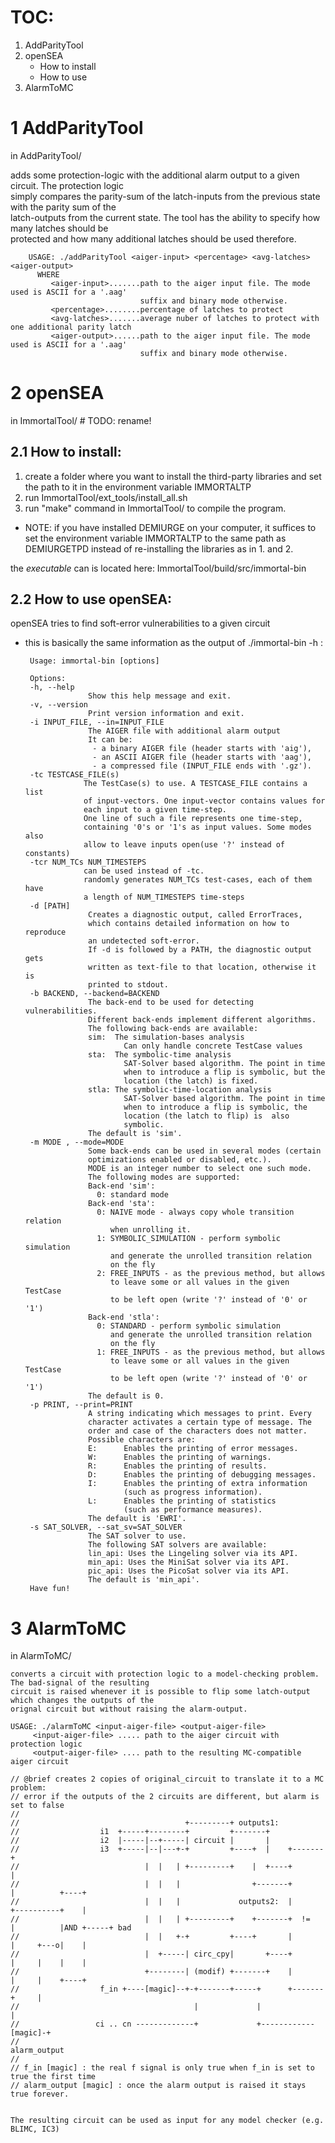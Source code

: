 # TOC:
  1. AddParityTool
  2. openSEA
     - How to install
     - How to use
  3. AlarmToMC



# 1 AddParityTool                                                                                  #
in AddParityTool/

adds some protection-logic with the additional alarm output to a given circuit. The protection logic  
simply compares the parity-sum of the latch-inputs from the previous state with the parity sum of the  
latch-outputs from the current state. The tool has the ability to specify how many latches should be  
protected and how many additional latches should be used therefore.

        USAGE: ./addParityTool <aiger-input> <percentage> <avg-latches> <aiger-output>
          WHERE
	         <aiger-input>.......path to the aiger input file. The mode used is ASCII for a '.aag'
	                             suffix and binary mode otherwise.
	         <percentage>........percentage of latches to protect
	         <avg-latches>.......average nuber of latches to protect with one additional parity latch
	         <aiger-output>......path to the aiger input file. The mode used is ASCII for a '.aag'
	                             suffix and binary mode otherwise.



# 2 openSEA                                                                                        #
in ImmortalTool/    # TODO: rename!

## 2.1 How to install:
1. create a folder where you want to install the third-party libraries and set the path to it in 
   the environment variable IMMORTALTP
2. run ImmortalTool/ext_tools/install_all.sh
3. run "make" command in ImmortalTool/ to compile the program.

* NOTE: if you have installed DEMIURGE on your computer, it suffices to set the environment variable
IMMORTALTP to the same path as DEMIURGETPD instead of re-installing the libraries as in 1. and 2.

the *executable* can is located here: ImmortalTool/build/src/immortal-bin



## 2.2 How to use openSEA:
openSEA tries to find soft-error vulnerabilities to a given circuit

 * this is basically the same information as the output of ./immortal-bin -h :

        Usage: immortal-bin [options]

        Options:
        -h, --help
                     Show this help message and exit.
        -v, --version
                     Print version information and exit.
        -i INPUT_FILE, --in=INPUT_FILE
                     The AIGER file with additional alarm output
                     It can be:
                      - a binary AIGER file (header starts with 'aig'),
                      - an ASCII AIGER file (header starts with 'aag'),
                      - a compressed file (INPUT_FILE ends with '.gz').
        -tc TESTCASE_FILE(s)
                    The TestCase(s) to use. A TESTCASE_FILE contains a list 
                    of input-vectors. One input-vector contains values for 
                    each input to a given time-step.
                    One line of such a file represents one time-step,
                    containing '0's or '1's as input values. Some modes also
                    allow to leave inputs open(use '?' instead of constants)
        -tcr NUM_TCs NUM_TIMESTEPS
                    can be used instead of -tc.
                    randomly generates NUM_TCs test-cases, each of them have
                    a length of NUM_TIMESTEPS time-steps
        -d [PATH] 
                     Creates a diagnostic output, called ErrorTraces,
                     which contains detailed information on how to reproduce
                     an undetected soft-error.
                     If -d is followed by a PATH, the diagnostic output gets
                     written as text-file to that location, otherwise it is 
                     printed to stdout.
        -b BACKEND, --backend=BACKEND
                     The back-end to be used for detecting vulnerabilities.
                     Different back-ends implement different algorithms.
                     The following back-ends are available:
                     sim:  The simulation-bases analysis 
                             Can only handle concrete TestCase values 
                     sta:  The symbolic-time analysis
                             SAT-Solver based algorithm. The point in time
                             when to introduce a flip is symbolic, but the
                             location (the latch) is fixed. 
                     stla: The symbolic-time-location analysis
                             SAT-Solver based algorithm. The point in time
                             when to introduce a flip is symbolic, the    
                             location (the latch to flip) is  also 
                             symbolic.  
                     The default is 'sim'.
        -m MODE , --mode=MODE
                     Some back-ends can be used in several modes (certain
                     optimizations enabled or disabled, etc.).
                     MODE is an integer number to select one such mode. 
                     The following modes are supported: 
                     Back-end 'sim': 
                       0: standard mode
                     Back-end 'sta': 
                       0: NAIVE mode - always copy whole transition relation
                          when unrolling it.
                       1: SYMBOLIC_SIMULATION - perform symbolic simulation
                          and generate the unrolled transition relation 
                          on the fly 
                       2: FREE_INPUTS - as the previous method, but allows
                          to leave some or all values in the given TestCase
                          to be left open (write '?' instead of '0' or '1')
                     Back-end 'stla': 
                       0: STANDARD - perform symbolic simulation
                          and generate the unrolled transition relation 
                          on the fly 
                       1: FREE_INPUTS - as the previous method, but allows
                          to leave some or all values in the given TestCase
                          to be left open (write '?' instead of '0' or '1')
                     The default is 0.
        -p PRINT, --print=PRINT
                     A string indicating which messages to print. Every
                     character activates a certain type of message. The
                     order and case of the characters does not matter.
                     Possible characters are:
                     E:      Enables the printing of error messages.
                     W:      Enables the printing of warnings.
                     R:      Enables the printing of results.
                     D:      Enables the printing of debugging messages.
                     I:      Enables the printing of extra information
                             (such as progress information).
                     L:      Enables the printing of statistics
                             (such as performance measures).
                     The default is 'EWRI'.
        -s SAT_SOLVER, --sat_sv=SAT_SOLVER
                     The SAT solver to use.
                     The following SAT solvers are available:
                     lin_api: Uses the Lingeling solver via its API.
                     min_api: Uses the MiniSat solver via its API.
                     pic_api: Uses the PicoSat solver via its API.
                     The default is 'min_api'.
        Have fun!







# 3 AlarmToMC 
in AlarmToMC/

    converts a circuit with protection logic to a model-checking problem. The bad-signal of the resulting
    circuit is raised whenever it is possible to flip some latch-output which changes the outputs of the
    orignal circuit but without raising the alarm-output.

    USAGE: ./alarmToMC <input-aiger-file> <output-aiger-file>
         <input-aiger-file> ..... path to the aiger circuit with protection logic
         <output-aiger-file> .... path to the resulting MC-compatible aiger circuit

    // @brief creates 2 copies of original_circuit to translate it to a MC problem:
    // error if the outputs of the 2 circuits are different, but alarm is set to false
    //
    //					                   +---------+ outputs1:
    //					i1  +-----+--------+         +-------+
    //					i2  |-----|--+-----| circuit |       |
    //					i3  +-----|--|---+-+         +----+  |    +-------+
    //				           	  |  |   | +---------+    |  +----+       |
    //          				  |  |   |                +-------+       |          +----+
    //	          				  |  |   |             outputs2:  |       +----------+    |
    //				          	  |  |   | +---------+    +-------+  !=   |          |AND +-----+ bad
    //	           				  |  |   +-+         +----+       |       |     +---o|    |
    //		           			  |  +-----| circ_cpy|       +----+       |     |    |    |
    //		          			  +--------| (modif) +-------+    |       |     |    +----+
    //			 	   	f_in +----[magic]--+-+-------+-----+      +-------+     |
    //			   	                         |             |                    |
    //	  		       ci .. cn -------------+             +------------[magic]-+
    //													                       alarm_output
    //
    // f_in [magic] : the real f signal is only true when f_in is set to true the first time
    // alarm_output [magic] : once the alarm output is raised it stays true forever.


    The resulting circuit can be used as input for any model checker (e.g. BLIMC, IC3)

